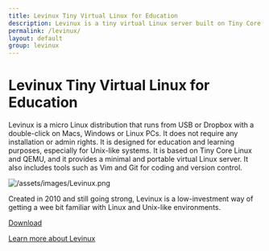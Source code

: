 ```yaml
---
title: Levinux Tiny Virtual Linux for Education
description: Levinux is a tiny virtual Linux server built on Tiny Core Linux and QEMU designed to give you a first (sometimes positive) experience with logging into text-based Terminal environments, the ssh command, and the vi editor. Having stuck your hand in the Gom Jabbar, you are now on the path to becoming a literate human.
permalink: /levinux/
layout: default
group: levinux
---
```


# Levinux Tiny Virtual Linux for Education

Levinux is a micro Linux distribution that runs from USB or Dropbox with a
double-click on Macs, Windows or Linux PCs. It does not require any
installation or admin rights. It is designed for education and learning
purposes, especially for Unix-like systems. It is based on Tiny Core Linux and
QEMU, and it provides a minimal and portable virtual Linux server. It also
includes tools such as Vim and Git for coding and version control.

![/assets/images/Levinux.png](Levinux.png)

Created in 2010 and still going strong, Levinux is a low-investment way of
getting a wee bit familiar with Linux and Unix-like environments.

[Download](https://github.com/miklevin/levinux/archive/master.zip)

<a href="https://levinux.com/">Learn more about Levinux</a>

